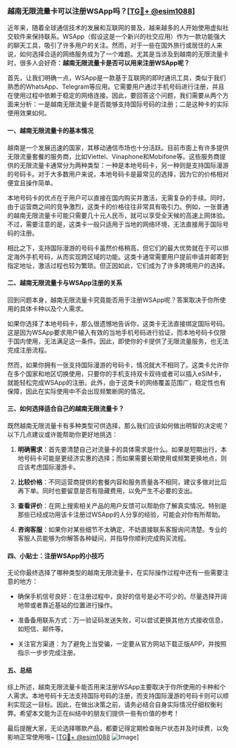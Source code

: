 ### 越南无限流量卡可以注册WSApp吗？[[TG💪+ @esim1088](https://t.me/s/esim1088)]

近年来，随着全球通信技术的发展和互联网的普及，越来越多的人开始使用虚拟社交软件来保持联系。WSApp（假设这是一个新兴的社交应用）作为一款功能强大的聊天工具，吸引了许多用户的关注。然而，对于一些在国外旅行或居住的人来说，如何选择合适的网络服务成为了一个难题。尤其是当涉及到越南的无限流量卡时，很多人会好奇：**越南无限流量卡是否可以用来注册WSApp呢？**

首先，让我们明确一点，WSApp是一款基于互联网的即时通讯工具，类似于我们熟悉的WhatsApp、Telegram等应用。它需要用户通过手机号码进行注册，并且在使用过程中依赖于稳定的网络连接。因此，要回答这个问题，我们需要从两个方面来分析：一是越南无限流量卡是否能够支持国际号码的注册；二是这种卡的实际使用效果如何。

#### 一、越南无限流量卡的基本情况

越南是一个发展迅速的国家，其移动通信市场也十分活跃。目前市面上有许多提供无限流量套餐的服务商，比如Viettel、Vinaphone和Mobifone等。这些服务商提供的无限流量卡通常分为两种类型：一种是本地号码卡，另一种则是支持国际漫游的号码卡。对于大多数用户来说，本地号码卡是最常见的选择，因为它的价格相对便宜且操作简单。

本地号码卡的优点在于用户可以直接在国内购买并激活，无需复杂的手续。同时，由于运营商之间的竞争激烈，这类卡的价格往往非常具有吸引力。例如，一张普通的越南无限流量卡可能只需要几十元人民币，就可以享受全天候的高速上网体验。不过，需要注意的是，这类卡一般只适用于当地的网络环境，无法直接用于国际号码的注册。

相比之下，支持国际漫游的号码卡虽然价格稍高，但它们的最大优势就在于可以绑定海外手机号码，从而实现跨区域的功能。这类卡通常需要用户提前申请并邮寄到指定地址，激活过程也较为繁琐。但正因如此，它们成为了许多跨境用户的选择。

#### 二、越南无限流量卡与WSApp注册的关系

回到问题本身，越南无限流量卡究竟能否用于注册WSApp呢？答案取决于你所使用的具体卡种以及个人需求。

如果你选择了本地号码卡，那么很遗憾地告诉你，这类卡无法直接绑定国际号码。这是因为WSApp要求用户输入有效的当地手机号码进行验证，而本地号码卡仅限于国内使用，无法满足这一条件。因此，即使你的卡提供了无限流量服务，也无法完成注册流程。

然而，如果你拥有一张支持国际漫游的号码卡，情况就大不相同了。这类卡允许你在多个国家和地区切换使用，只要你的手机支持双卡双待或者可以插入eSIM卡，就能轻松完成WSApp的注册。此外，由于这类卡的网络覆盖范围广，稳定性也有保障，因此在实际使用中不会出现频繁断网的情况。

#### 三、如何选择适合自己的越南无限流量卡？

既然越南无限流量卡有多种类型可供选择，那么我们应该如何做出明智的决定呢？以下几点建议或许能帮助你更好地挑选：

1. **明确需求**：首先要清楚自己对流量卡的具体需求是什么。如果是短期出行，本地号码卡可能是更经济实惠的选择；而如果需要长期使用或频繁更换地点，则应该考虑国际漫游卡。
   
2. **比较价格**：不同运营商提供的套餐内容和服务质量各不相同，建议多做对比后再下单。同时也要留意是否有隐藏费用，以免产生不必要的支出。

3. **查看评价**：在网上搜索相关产品的用户反馈可以帮助你了解真实情况。特别是那些已经成功用该卡注册过WSApp的人分享的经验，可能会对你有所帮助。

4. **咨询客服**：如果你对某些细节不太确定，不妨直接联系客服询问清楚。专业的客服人员能够为你解答各种疑问，并指导你顺利完成购买流程。

#### 四、小贴士：注册WSApp的小技巧

无论你最终选择了哪种类型的越南无限流量卡，在实际操作过程中还有一些需要注意的地方：

- 确保手机信号良好：在注册过程中，良好的信号是必不可少的。尽量选择开阔地带或者靠近基站的位置进行操作。
  
- 准备备用联系方式：万一验证码发送失败，可以尝试更换其他方式接收信息，如短信、邮件等。

- 关注官方渠道：为了避免上当受骗，一定要从官方网站下载正版APP，并按照指示一步步完成注册。

#### 五、总结

综上所述，越南无限流量卡能否用来注册WSApp主要取决于你所使用的卡种和个人需求。本地号码卡无法支持国际号码的注册，而支持国际漫游的号码卡则可以顺利实现这一目标。因此，在做出决策之前，请务必结合自身实际情况仔细权衡利弊。希望本文能为正在纠结中的朋友们提供一些有价值的参考！

最后提醒大家，无论选择哪款产品，都要记得定期检查账户状态并及时续费，以免影响正常使用哦~ [[TG💪+ @esim1088](https://t.me/s/esim1088) ![Image](https://i.postimg.cc/4NQfJmqS/Snipaste-2025-05-13-00-14-12.png)]